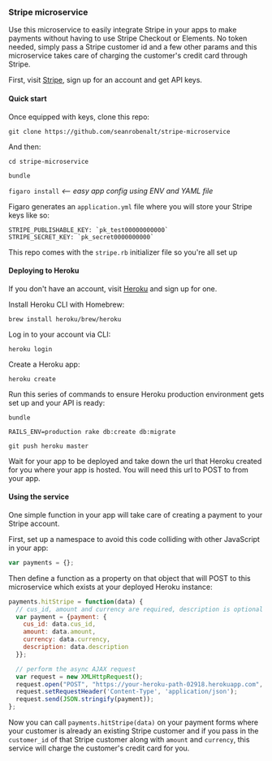 ### Stripe microservice

Use this microservice to easily integrate Stripe in your apps to make payments without having to use Stripe Checkout or Elements. No token needed, simply pass a Stripe customer id and a few other params and this microservice takes care of charging the customer's credit card through Stripe.

First, visit [Stripe](https://stripe.com/), sign up for an account and get API keys.

#### Quick start

Once equipped with keys, clone this repo:

`git clone https://github.com/seanrobenalt/stripe-microservice`

And then:

`cd stripe-microservice`

`bundle`

`figaro install` *<-- easy app config using ENV and YAML file*

Figaro generates an `application.yml` file where you will store your Stripe keys like so:

```
STRIPE_PUBLISHABLE_KEY: `pk_test00000000000`
STRIPE_SECRET_KEY: `pk_secret0000000000`
```

This repo comes with the `stripe.rb` initializer file so you're all set up

#### Deploying to Heroku

If you don't have an account, visit [Heroku](https://www.heroku.com/) and sign up for one.

Install Heroku CLI with Homebrew:

`brew install heroku/brew/heroku`

Log in to your account via CLI:

`heroku login`

Create a Heroku app:

`heroku create`

Run this series of commands to ensure Heroku production environment gets set up and your API is ready:

`bundle`

`RAILS_ENV=production rake db:create db:migrate`

`git push heroku master`

Wait for your app to be deployed and take down the url that Heroku created for you where your app is hosted. You will need this url to POST to from your app.

#### Using the service

One simple function in your app will take care of creating a payment to your Stripe account.

First, set up a namespace to avoid this code colliding with other JavaScript in your app:

```javascript
var payments = {};
```

Then define a function as a property on that object that will POST to this microservice which exists at your deployed Heroku instance:

```javascript
payments.hitStripe = function(data) {
  // cus_id, amount and currency are required, description is optional
  var payment = {payment: {
    cus_id: data.cus_id,
    amount: data.amount,
    currency: data.currency,
    description: data.description
  }};

  // perform the async AJAX request
  var request = new XMLHttpRequest();
  request.open("POST", "https://your-heroku-path-02918.herokuapp.com", true);
  request.setRequestHeader('Content-Type', 'application/json');
  request.send(JSON.stringify(payment));
};
```

Now you can call `payments.hitStripe(data)` on your payment forms where your customer is already an existing Stripe customer and if you pass in the `customer_id` of that Stripe customer along with `amount` and `currency`, this service will charge the customer's credit card for you.
